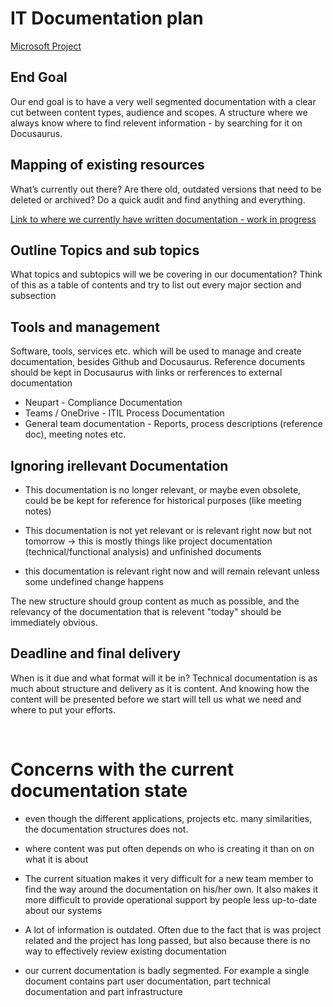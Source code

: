 # IT Documentation plan

[Microsoft Project](https://project.microsoft.com/NordicInsuranceSoftware.onmicrosoft.com/en-US#/taskgrid?projectId=779e2f8a-f11a-4c11-a563-01bc6506ff53)

## End Goal
Our end goal is to have a very well segmented documentation with a clear cut between content types, audience and scopes. A structure where we always know where to find relevent information - by searching for it on Docusaurus.


## Mapping of existing resources
What’s currently out there?  Are there old, outdated versions that need to be deleted or archived? Do a quick audit and find anything and everything.

[Link to where we currently have written documentation - work in progress](/Current%20Documentation/readme.md)


## Outline Topics and sub topics
What topics and subtopics will we be covering in our documentation? Think of this as a table of contents and try to list out every major section and subsection


## Tools and management
Software, tools, services etc. which will be used to manage and create documentation, besides Github and Docusaurus. Reference documents should be kept in Docusaurus with links or rerferences to external documentation
- Neupart - Compliance Documentation
- Teams / OneDrive - ITIL Process Documentation
- General team documentation - Reports, process descriptions (reference doc), meeting notes etc.


## Ignoring irellevant Documentation
- This documentation is no longer relevant, or maybe even obsolete, could be be kept for reference for historical purposes (like meeting notes)

- This documentation is not yet relevant or is relevant right now but not tomorrow -> this is mostly things like project documentation (technical/functional analysis) and unfinished documents

- this documentation is relevant right now and will remain relevant unless some undefined change happens

The new structure should group content as much as possible, and the relevancy of the documentation that is relevent "today" should be immediately obvious.


## Deadline and final delivery
When is it due and what format will it be in? Technical documentation is as much about structure and delivery as it is content. And knowing how the content will be presented before we start will tell us what we need and where to put your efforts.

<br/>

# Concerns with the current documentation state
- even though the different applications, projects etc. many similarities, the documentation structures does not.

- where content was put often depends on who is creating it than on on what it is about

- The current situation makes it very difficult for a new team member to find the way around the documentation on his/her own. It also makes it more difficult to provide operational support by people less up-to-date about our systems

- A lot of information is outdated. Often due to the fact that is was project related and the project has long passed, but also because there is no way to effectively review existing documentation

- our current documentation is badly segmented. For example a single document contains part user documentation, part technical documentation and part infrastructure